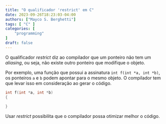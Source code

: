 ```yaml
---
title: "O qualificador 'restrict' em C"
date: 2023-09-26T18:23:03-04:00
authors: ["Mayco S. Berghetti"]
tags: [ "C" ]
categories: [
    "programming"
]
draft: false
---
```


O qualificador *restrict* diz ao compilador que um ponteiro não tem um *aliasing*, ou seja, não existe outro ponteiro que modifique o objeto.

Por exemplo, uma função que possui a assinatura `int f(int *a, int *b)`, os ponteiros `a` e `b` podem apontar para o mesmo objeto. O compilador tem que levar isso em consideração ao gerar o código.

```c
int f(int *a, int *b)
{
  
}
```

Usar *restrict* possibilita que o compilador possa otimizar melhor o código.
<!--stackedit_data:
eyJoaXN0b3J5IjpbLTQzODc0NzcyNywtMTMwNzk0Mzc3OCwxOD
UwOTkwMjQ0LC02MDE2Njk2OTRdfQ==
-->
